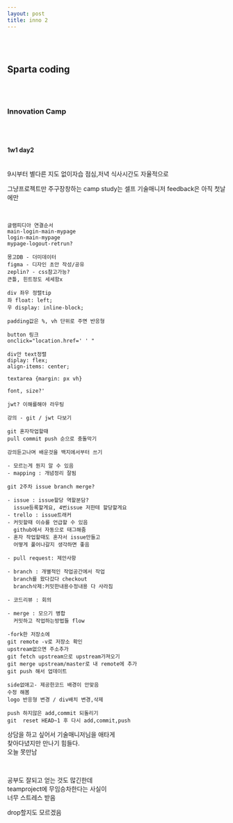 ```yaml
---
layout: post
title: inno 2
---
```


<br><br>

## Sparta coding

<br><br>

### Innovation Camp

<br><br>

#### 1w1 day2

<br>
9시부터 별다른 지도 없이자습
점심,저녁 식사시간도 자율적으로

그냥프로젝트만 주구장창하는 camp
study는 셀프
기술매니저 feedback은 아직 첫날에만

<br>

```
글램피디아 연결순서
main-login-main-mypage
login-main-mypage
mypage-logout-retrun?

몽고DB - 더미데이터
figma - 디자인 초안 작성/공유
zeplin? - css참고가능?
큰틀, 힌트정도 세세함x

div 좌우 정렬tip
좌 float: left;
우 display: inline-block;

padding값은 %, vh 단위로 주면 반응형

button 링크
onclick="location.href=' ' "

div안 text정렬
diplay: flex;
align-items: center;

textarea {margin: px vh}

font, size?'

jwt? 이해를해야 라우팅

강의 - git / jwt 다보기

git 혼자작업할때
pull commit push 순으로 충돌막기

강의듣고나며 배운것을 백지에서부터 쓰기

- 모르는게 뭔지 알 수 있음
- mapping : 개념정리 잘됨

git 2주차 issue branch merge?

- issue : issue할당 역할분담?
  issue등록할게요, 4번issue 저한테 할당할게요
- trello : issue트래커
- 커밋할때 이슈를 언급할 수 있음
  github에서 자동으로 태그해줌
- 혼자 작업할때도 혼자서 issue만들고
  어떻게 풀어나갈지 생각하면 좋음

- pull request: 제안사항

- branch : 개별적인 작업공간에서 작업
  branch를 왔다갔다 checkout
  branch삭제:커밋한내용수정내용 다 사라짐

- 코드리뷰 : 회의

- merge : 모으기 병합
  커밋하고 작업하는방법들 flow

-fork한 저장소에
git remote -v로 저장소 확인
upstream없으면 주소추가
git fetch upstream으로 upstream가져오기
git merge upstream/master로 내 remote에 추가
git push 해서 업데이트

side없애고- 제공한코드 배경이 안맞음
수정 해봄
logo 반응형 변경 / div배치 변경,삭제

push 하지않은 add,commit 되돌리기
git  reset HEAD~1 후 다시 add,commit,push
```

상담을 하고 싶어서 기술매니저님을 애타게<br>
찾아다녔지만 만나기 힘들다. <br>
오늘 못만남

<br>

공부도 잘되고 얻는 것도 많긴한데 <br>
teamproject에 무임승차한다는 사실이 <br>
너무 스트레스 받음 <br>

drop할지도 모르겠음
